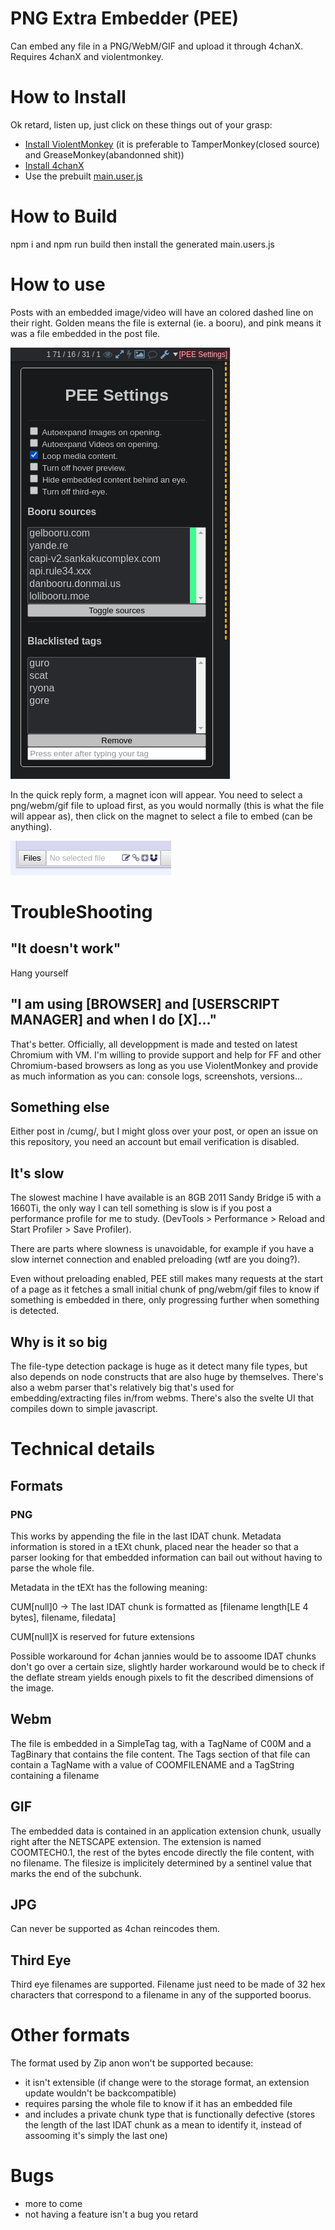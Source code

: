 PNG Extra Embedder (PEE)
========================

Can embed any file in a PNG/WebM/GIF and upload it through 4chanX.
Requires 4chanX and violentmonkey.

How to Install
==============

Ok retard, listen up, just click on these things out of your grasp:
- [Install ViolentMonkey](https://violentmonkey.github.io/get-it/) (it is preferable to TamperMonkey(closed source) and GreaseMonkey(abandonned shit))
- [Install 4chanX](https://www.4chan-x.net/builds/4chan-X.user.js)
- Use the prebuilt [main.user.js](https://shoujo.coom.tech)

How to Build
============

npm i and npm run build
then install the generated main.users.js


How to use
==========

Posts with an embedded image/video will have an colored dashed line on their right. Golden means the file is external (ie. a booru), and pink means it was a file embedded in the post file.

![eye](settings.png)

In the quick reply form, a magnet icon will appear.
You need to select a png/webm/gif file to upload first, as you would normally (this is what the file will appear as), then click on the magnet to select a file to embed (can be anything).

![qr](screen.png)


# TroubleShooting

## "It doesn't work"
Hang yourself

## "I am using [BROWSER] and [USERSCRIPT MANAGER] and when I do [X]..."

That's better. Officially, all developpment is made and tested on latest Chromium with VM. I'm willing to provide support and help for FF and other Chromium-based browsers as long as you use ViolentMonkey and provide as much information as you can: console logs, screenshots, versions...

## Something else

Either post in /cumg/, but I might gloss over your post, or open an issue on this repository, you need an account but email verification is disabled.

## It's slow

The slowest machine I have available is an 8GB 2011 Sandy Bridge i5 with a 1660Ti, the only way I can tell something is slow is if you post a performance profile for me to study. (DevTools > Performance > Reload and Start Profiler > Save Profiler).

There are parts where slowness is unavoidable, for example if you have a slow internet connection and enabled preloading (wtf are you doing?).

Even without preloading enabled, PEE still makes many requests at the start of a page as it fetches a small initial chunk of png/webm/gif files to know if something is embedded in there, only progressing further when something is detected.

## Why is it so big

The file-type detection package is huge as it detect many file types, but also depends on node constructs that are also huge by themselves. There's also a webm parser that's relatively big that's used for embedding/extracting files in/from webms. There's also the svelte UI that compiles down to simple javascript.

# Technical details

## Formats

### PNG

This works by appending the file in the last IDAT chunk.
Metadata information is stored in a tEXt chunk, placed near the header so that a parser looking for that embedded information can bail out without having to parse the whole file.

Metadata in the tEXt has the following meaning:

CUM[null]0 -> The last IDAT chunk is formatted as [filename length[LE 4 bytes], filename, filedata]

CUM[null]X is reserved for future extensions

Possible workaround for 4chan jannies would be to assoome IDAT chunks don't go over a certain size, slightly harder workaround would be to check if the deflate stream yields enough pixels to fit the described dimensions of the image. 


Webm
----
The file is embedded in a SimpleTag tag, with a TagName of C00M and a TagBinary that contains the file content.
The Tags section of that file can contain a TagName with a value of COOMFILENAME and a TagString containing a filename

GIF
---

The embedded data is contained in an application extension chunk, usually right after the NETSCAPE extension.
The extension is named COOMTECH0.1, the rest of the bytes encode directly the file content, with no filename. The filesize is implicitely determined by a sentinel value that marks the end of the subchunk.

JPG
---

Can never be supported as 4chan reincodes them.

Third Eye
---------

Third eye filenames are supported.
Filename just need to be made of 32 hex characters that correspond to a filename in any of the supported boorus.

Other formats
=============

The format used by Zip anon won't be supported because:
- it isn't extensible (if change were to the storage format, an extension update wouldn't be backcompatible)
- requires parsing the whole file to know if it has an embedded file
- and includes a private chunk type that is functionally defective (stores the length of the last IDAT chunk as a mean to identify it, instead of assooming it's simply the last one)

Bugs
====

- more to come
- not having a feature isn't a bug you retard